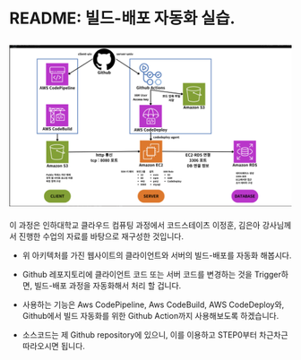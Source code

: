 # README: 빌드-배포 자동화 실습.

## <img src="src/Untitled.png" />

이 과정은 인하대학교 클라우드 컴퓨팅 과정에서 코드스테이츠 이정훈, 김은아 강사님께서 진행한 수업의 자료를 바탕으로 재구성한 것입니다.

- 위 아키텍처를 가진 웹사이트의 클라이언트와 서버의 빌드-배포를 자동화 해봅시다.
- Github 레포지토리에 클라이언트 코드 또는 서버 코드를 변경하는 것을 Trigger하면, 빌드-배포 과정을 자동화해서 처리 할 겁니다.
- 사용하는 기능은 Aws CodePipeline, Aws CodeBuild, AWS CodeDeploy와, Github에서 빌드 자동화를 위한 Github Action까지 사용해보도록 하겠습니다.

- 소스코드는 제 Github repository에 있으니, 이를 이용하고 STEP0부터 차근차근 따라오시면 됩니다.
